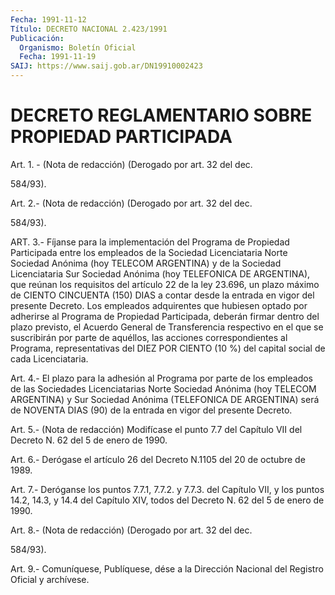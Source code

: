 ```yaml
---
Fecha: 1991-11-12
Título: DECRETO NACIONAL 2.423/1991
Publicación:
  Organismo: Boletín Oficial
  Fecha: 1991-11-19
SAIJ: https://www.saij.gob.ar/DN19910002423
---
```

# DECRETO REGLAMENTARIO SOBRE PROPIEDAD PARTICIPADA

<a id="1"></a>
Art.  1. - (Nota de redacción) (Derogado por art. 32 del dec.

584/93).

<a id="2"></a>
Art.  2.-  (Nota de redacción) (Derogado por art. 32 del dec.

584/93).

<a id="3"></a>
ART.  3.-  Fíjanse para la implementación del Programa de Propiedad Participada  entre los empleados de la Sociedad Licenciataria Norte Sociedad  Anónima    (hoy  TELECOM  ARGENTINA)  y  de  la  Sociedad Licenciataria  Sur Sociedad  Anónima (hoy TELEFONICA DE ARGENTINA), que reúnan los requisitos del  artículo  22  de  la  ley 23.696, un plazo  máximo  de  CIENTO  CINCUENTA  (150) DIAS a contar desde  la entrada en vigor del presente Decreto.  Los  empleados  adquirentes que   hubiesen  optado  por  adherirse  al  Programa  de  Propiedad Participada,  deberán  firmar dentro del plazo previsto, el Acuerdo General de Transferencia  respectivo  en  el que se suscribirán por parte  de  aquéllos,  las  acciones correspondientes  al  Programa, representativas del DIEZ POR  CIENTO  (10  %) del capital social de cada Licenciataria.

<a id="4"></a>
Art. 4.- El plazo para la adhesión al Programa por parte de los empleados  de  las Sociedades Licenciatarias Norte Sociedad Anónima (hoy TELECOM ARGENTINA)  y  Sur  Sociedad  Anónima  (TELEFONICA  DE ARGENTINA)  será  de  NOVENTA  DIAS (90) de la entrada en vigor del presente Decreto.

<a id="5"></a>
Art.  5.-  (Nota  de  redacción)  Modifícase  el punto 7.7 del Capítulo VII del Decreto N. 62 del 5 de enero de 1990.

<a id="6"></a>
Art.  6.- Derógase el artículo 26 del Decreto N.1105 del 20 de octubre de 1989.

<a id="7"></a>
Art.  7.-  Deróganse  los  puntos  7.7.1,  7.7.2. y 7.7.3. del Capítulo  VII,  y los puntos 14.2, 14.3, y 14.4 del  Capítulo  XIV, todos del Decreto N. 62 del 5 de enero de 1990.

<a id="8"></a>
Art.  8.-  (Nota de redacción) (Derogado por art. 32 del dec.

584/93).

<a id="9"></a>
Art. 9.- Comuníquese, Publíquese, dése a la Dirección Nacional del Registro Oficial y archívese.